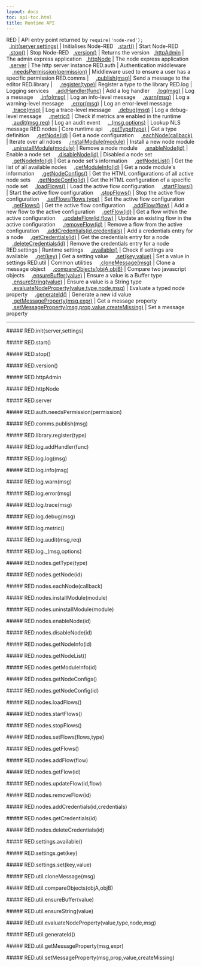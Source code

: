 ```yaml
---
layout: docs
toc: api-toc.html
title: Runtime API
---
```


RED          | API entry point returned by `require('node-red');`
&nbsp;&nbsp;[.init(server,settings)](#init)      | Initialises Node-RED
&nbsp;&nbsp;[.start()](#start)                   | Start Node-RED
&nbsp;&nbsp;[.stop()](#stop)                     | Stop Node-RED
&nbsp;&nbsp;[.version()](#version)               | Returns the version
&nbsp;&nbsp;[.httpAdmin](#httpAdmin)             | The admin express application
&nbsp;&nbsp;[.httpNode](#httpNode)               | The node express application
&nbsp;&nbsp;[.server](#server)                   | The http server instance
RED.auth     | Authentication middleware
&nbsp;&nbsp;&nbsp;&nbsp;[.needsPermission(permission)](#needsPermission) | Middleware used to ensure a user has a specific permission
RED.comms    |
&nbsp;&nbsp;&nbsp;&nbsp;[.publish(msg)](#publish)| Send a message to the editor
RED.library  |
&nbsp;&nbsp;&nbsp;&nbsp;[.register(type)](#register)| Register a type to the library
RED.log      | Logging services
&nbsp;&nbsp;&nbsp;&nbsp;[.addHandler(func)](#addHandler) | Add a log handler
&nbsp;&nbsp;&nbsp;&nbsp;[.log(msg)](#log)                | Log a message
&nbsp;&nbsp;&nbsp;&nbsp;[.info(msg)](#info)              | Log an info-level message
&nbsp;&nbsp;&nbsp;&nbsp;[.warn(msg)](#warn)              | Log a warning-level message
&nbsp;&nbsp;&nbsp;&nbsp;[.error(msg)](#error)            | Log an error-level message
&nbsp;&nbsp;&nbsp;&nbsp;[.trace(msg)](#trace)            | Log a trace-level message
&nbsp;&nbsp;&nbsp;&nbsp;[.debug(msg)](#debug)            | Log a debug-level message
&nbsp;&nbsp;&nbsp;&nbsp;[.metric()](#m\etric)             | Check if metrics are enabled in the runtime
&nbsp;&nbsp;&nbsp;&nbsp;[.audit(msg,req)](#audit)        | Log an audit event
&nbsp;&nbsp;&nbsp;&nbsp;[._(msg,options)](#nls)          | Lookup NLS message
RED.nodes    | Core runtime api
&nbsp;&nbsp;&nbsp;&nbsp;[.getType(type)](#getType)       | Get a type definition
&nbsp;&nbsp;&nbsp;&nbsp;[.getNode(id)](#getNode)         | Get a node configuration
&nbsp;&nbsp;&nbsp;&nbsp;[.eachNode(callback)](#eachNode) | Iterate over all ndoes
&nbsp;&nbsp;&nbsp;&nbsp;[.installModule(module)](#installModule)     | Install a new node module
&nbsp;&nbsp;&nbsp;&nbsp;[.uninstallModule(module)](#uninstallModule) | Remove a node module
&nbsp;&nbsp;&nbsp;&nbsp;[.enableNode(id)](#enableNode)   | Enable a node set
&nbsp;&nbsp;&nbsp;&nbsp;[.disableNode(id)](#disableNode) | Disabled a node set
&nbsp;&nbsp;&nbsp;&nbsp;[.getNodeInfo(id)](#getNodeInfo) | Get a node set's information
&nbsp;&nbsp;&nbsp;&nbsp;[.getNodeList()](#getNodeList)   | Get the list of all available nodes
&nbsp;&nbsp;&nbsp;&nbsp;[.getModuleInfo(id)](#getModuleInfo) | Get a node module's information
&nbsp;&nbsp;&nbsp;&nbsp;[.getNodeConfigs()](#getNodeConfigs) | Get the HTML configurations of all active node sets
&nbsp;&nbsp;&nbsp;&nbsp;[.getNodeConfig(id)](#getNodeConfig) | Get the HTML configuration of a specific node set
&nbsp;&nbsp;&nbsp;&nbsp;[.loadFlows()](#loadFlows)       | Load the active flow configuration
&nbsp;&nbsp;&nbsp;&nbsp;[.startFlows()](#startFlows)     | Start the active flow configuration
&nbsp;&nbsp;&nbsp;&nbsp;[.stopFlows()](#stopFlows)       | Stop the active flow configuration
&nbsp;&nbsp;&nbsp;&nbsp;[.setFlows(flows,type)](#setFlows)   | Set the active flow configuration
&nbsp;&nbsp;&nbsp;&nbsp;[.getFlows()](#getFlows)         | Get the active flow configuration
&nbsp;&nbsp;&nbsp;&nbsp;[.addFlow(flow)](#addFlow)       | Add a new flow to the active configuration
&nbsp;&nbsp;&nbsp;&nbsp;[.getFlow(id)](#getFlow)         | Get a flow within the active configuration
&nbsp;&nbsp;&nbsp;&nbsp;[.updateFlow(id,flow)](#updateFlow)  | Update an existing flow in the active configuration
&nbsp;&nbsp;&nbsp;&nbsp;[.removeFlow(id)](#removeFlow)   | Remove a flow from the active configuration
&nbsp;&nbsp;&nbsp;&nbsp;[.addCredentials(id,credentials)](#addCredentials) | Add a credentials entry for a node
&nbsp;&nbsp;&nbsp;&nbsp;[.getCredentials(id)](#getCredentials)             | Get the credentials entry for a node
&nbsp;&nbsp;&nbsp;&nbsp;[.deleteCredentials(id)](#deleteCredentials)       | Remove the credentials entry for a node
RED.settings | Runtime settings
&nbsp;&nbsp;&nbsp;&nbsp;[.available()](#available)    | Check if settings are available
&nbsp;&nbsp;&nbsp;&nbsp;[.get(key)](#get)             | Get a setting value
&nbsp;&nbsp;&nbsp;&nbsp;[.set(key,value)](#set)       | Set a value in settings
RED.util     | Common utilities
&nbsp;&nbsp;&nbsp;&nbsp;[.cloneMessage(msg)](#cloneMessage)           | Clone a message object
&nbsp;&nbsp;&nbsp;&nbsp;[.compareObjects(objA,objB)](#compareObjects) | Compare two javascript objects
&nbsp;&nbsp;&nbsp;&nbsp;[.ensureBuffer(value)](#ensureBuffer)         | Ensure a value is a Buffer type
&nbsp;&nbsp;&nbsp;&nbsp;[.ensureString(value)](#ensureString)         | Ensure a value is a String type
&nbsp;&nbsp;&nbsp;&nbsp;[.evaluateNodeProperty(value,type,node,msg)](#evaluateNodeProperty) | Evaluate a typed node property
&nbsp;&nbsp;&nbsp;&nbsp;[.generateId()](#generateId)                  | Generate a new id value
&nbsp;&nbsp;&nbsp;&nbsp;[.getMessageProperty(msg,expr)](#getMessageProperty)                | Get a message property
&nbsp;&nbsp;&nbsp;&nbsp;[.setMessageProperty(msg,prop,value,createMissing)](#setMessageProperty) | Set a message property

---

#####<a name="init"></a> RED.init(server,settings)

#####<a name="start"></a> RED.start()

#####<a name="stop"></a> RED.stop()

#####<a name="version"></a> RED.version()

#####<a name="httpAdmin"></a> RED.httpAdmin

#####<a name="httpNode"></a> RED.httpNode

#####<a name="server"></a> RED.server

#####<a name="needsPermission"></a> RED.auth.needsPermission(permission)

#####<a name="publish"></a> RED.comms.publish(msg)

#####<a name="register"></a> RED.library.register(type)

#####<a name="addHandler"></a> RED.log.addHandler(func)

#####<a name="log"></a> RED.log.log(msg)

#####<a name="info"></a> RED.log.info(msg)

#####<a name="warn"></a> RED.log.warn(msg)

#####<a name="error"></a> RED.log.error(msg)

#####<a name="trace"></a> RED.log.trace(msg)

#####<a name="debug"></a> RED.log.debug(msg)

#####<a name="metric"></a> RED.log.metric()

#####<a name="audit"></a> RED.log.audit(msg,req)

#####<a name="nls"></a> RED.log.\_(msg,options)

#####<a name="getType"></a> RED.nodes.getType(type)

#####<a name="getNode"></a> RED.nodes.getNode(id)

#####<a name="eachNode"></a> RED.nodes.eachNode(callback)

#####<a name="installModule"></a> RED.nodes.installModule(module)

#####<a name="uninstallModule"></a> RED.nodes.uninstallModule(module)

#####<a name="enableNode"></a> RED.nodes.enableNode(id)

#####<a name="disableNode"></a> RED.nodes.disableNode(id)

#####<a name="getNodeInfo"></a> RED.nodes.getNodeInfo(id)

#####<a name="getNodeList"></a> RED.nodes.getNodeList()

#####<a name="getModuleInfo"></a> RED.nodes.getModuleInfo(id)

#####<a name="getNodeConfigs"></a> RED.nodes.getNodeConfigs()

#####<a name="getNodeConfig"></a> RED.nodes.getNodeConfig(id)

#####<a name="loadFlows"></a> RED.nodes.loadFlows()

#####<a name="startFlows"></a> RED.nodes.startFlows()

#####<a name="stopFlows"></a> RED.nodes.stopFlows()

#####<a name="setFlows"></a> RED.nodes.setFlows(flows,type)

#####<a name="getFlows"></a> RED.nodes.getFlows()

#####<a name="addFlow"></a> RED.nodes.addFlow(flow)

#####<a name="getFlow"></a> RED.nodes.getFlow(id)

#####<a name="updateFlow"></a> RED.nodes.updateFlow(id,flow)

#####<a name="removeFlow"></a> RED.nodes.removeFlow(id)

#####<a name="addCredentials"></a> RED.nodes.addCredentials(id,credentials)

#####<a name="getCredentials"></a> RED.nodes.getCredentials(id)

#####<a name="deleteCredentials"></a> RED.nodes.deleteCredentials(id)

#####<a name="available"></a> RED.settings.available()

#####<a name="get"></a> RED.settings.get(key)

#####<a name="set"></a> RED.settings.set(key,value)

#####<a name="cloneMessage"></a> RED.util.cloneMessage(msg)

#####<a name="compareObjects"></a> RED.util.compareObjects(objA,objB)

#####<a name="ensureBuffer"></a> RED.util.ensureBuffer(value)

#####<a name="ensureString"></a> RED.util.ensureString(value)

#####<a name="evaluateNodeProperty"></a> RED.util.evaluateNodeProperty(value,type,node,msg)

#####<a name="generateId"></a> RED.util.generateId()

#####<a name="getMessageProperty"></a> RED.util.getMessageProperty(msg,expr)

#####<a name="setMessageProperty"></a> RED.util.setMessageProperty(msg,prop,value,createMissing)
